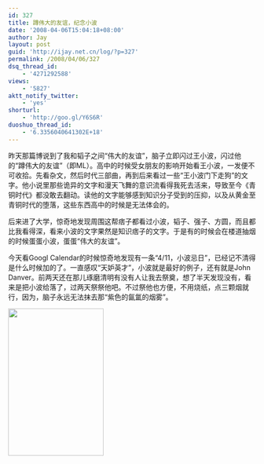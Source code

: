 ```yaml
---
id: 327
title: 蹲伟大的友谊，纪念小波
date: '2008-04-06T15:04:18+08:00'
author: Jay
layout: post
guid: 'http://ijay.net.cn/log/?p=327'
permalink: /2008/04/06/327
dsq_thread_id:
    - '4271292588'
views:
    - '5827'
aktt_notify_twitter:
    - 'yes'
shorturl:
    - 'http://goo.gl/Y6S6R'
duoshuo_thread_id:
    - '6.3356040641302E+18'
---
```


昨天那篇博说到了我和韬子之间“伟大的友谊”，脑子立即闪过王小波，闪过他的“蹲伟大的友谊”（即ML）。高中的时候受女朋友的影响开始看王小波，一发便不可收拾。先看杂文，然后时代三部曲，再到后来看过一些“王小波门下走狗”的文字。他小说里那些诡异的文字和漫天飞舞的意识流看得我死去活来，导致至今《青铜时代》都没敢去翻动。读他的文字能够感到知识分子受到的压抑，以及从黄金至青铜时代的堕落，这些东西高中的时候是无法体会的。

后来进了大学，惊奇地发现周围这帮痞子都看过小波，韬子、强子、方圆，而且都比我看得深，看来小波的文字果然是知识痞子的文字。于是有的时候会在楼道抽烟的时候蛋蛋小波，蛋蛋“伟大的友谊”。

今天看Googl Calendar的时候惊奇地发现有一条“4/11，小波忌日”，已经记不清得是什么时候加的了。一直感叹“天妒英才”，小波就是最好的例子，还有就是John Danver。前两天还在那儿琢磨清明有没有人让我去祭奠，想了半天发现没有，看来是把小波给落了，过两天祭祭他吧。不过祭他也方便，不用烧纸，点三颗烟就行，因为，脑子永远无法抹去那“紫色的氤氲的烟雾”。

<a href="http://www.jayxu.com/log/wp-content/uploads/2008/04/216682.jpg"><img class="aligncenter size-full wp-image-328" title="王小波" src="http://www.jayxu.com/log/wp-content/uploads/2008/04/216682.jpg" alt="" width="194" height="300" /></a>